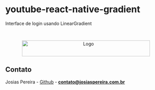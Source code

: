 # youtube-react-native-gradient
Interface de login usando LinearGradient
<!--
*** Obrigado por estar vendo o nosso README. Se você tiver alguma sugestão
*** que possa melhorá-lo ainda mais dê um fork no repositório e crie uma Pull
*** Request ou abra uma Issue com a tag "sugestão".
*** Obrigado novamente! Agora vamos rodar esse projeto incrível :D
-->
<!-- PROJECT SHIELDS -->

<!-- PROJECT LOGO -->
<br />
<p align="center">
  <a href="https://josiaspereira.com.br">
    <img src="https://josiaspereira.com.br/content/images/2020/04/Ativo-27-2.png" width="400" height="50" alt="Logo">
  </a>

</p>

<!-- CONTACT -->

## Contato

Josias Pereira - [Github](https://github.com/josiaspereira) - **contato@josiaspereira.com.br**
